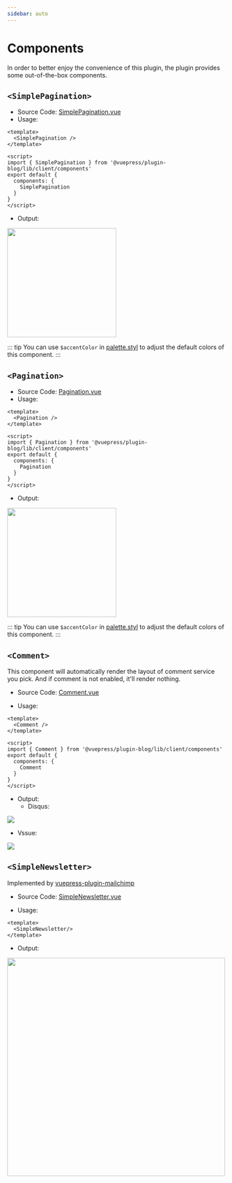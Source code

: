 ```yaml
---
sidebar: auto
---
```


# Components

In order to better enjoy the convenience of this plugin, the plugin provides some out-of-the-box components.

## `<SimplePagination>`

- Source Code: 
[SimplePagination.vue](https://github.com/ulivz/vuepress-plugin-blog/blob/master/src/client/components/SimplePagination.vue)
- Usage:

```vue
<template>
  <SimplePagination />
</template>

<script>
import { SimplePagination } from '@vuepress/plugin-blog/lib/client/components'
export default {
  components: {
    SimplePagination
  }
}
</script>
```

- Output:

<img src="/simple-pagination.png" width="250" height="" style=""/>

::: tip
You can use `$accentColor` in [palette.styl](https://v1.vuepress.vuejs.org/config/#palette-styl) to adjust the 
default colors of this component.
:::

## `<Pagination>`

- Source Code: [Pagination.vue](https://github.com/ulivz/vuepress-plugin-blog/blob/master/src/client/components/Pagination.vue)
- Usage:

```vue
<template>
  <Pagination />
</template>

<script>
import { Pagination } from '@vuepress/plugin-blog/lib/client/components'
export default {
  components: {
    Pagination
  }
}
</script>
```

- Output:

<img src="/pagination.png" width="250" height="" style=""/>

::: tip
You can use `$accentColor` in [palette.styl](https://v1.vuepress.vuejs.org/config/#palette-styl) to adjust the 
default colors of this component.
:::

## `<Comment>`

 This component will automatically render the layout of comment service you pick. And if comment is not enabled, it'll render nothing.

- Source Code: [Comment.vue](https://github.com/ulivz/vuepress-plugin-blog/blob/master/src/client/components/Comment.vue)

- Usage:

```vue
<template>
  <Comment />
</template>

<script>
import { Comment } from '@vuepress/plugin-blog/lib/client/components'
export default {
  components: {
    Comment
  }
}
</script>
```

- Output:
  - Disqus:
<img src="/Disqus.png" />

  - Vssue:

<img src="/Vssue.png" />

## `<SimpleNewsletter>`

Implemented by [vuepress-plugin-mailchimp](https://github.com/newsbielt703/vuepress-plugin-mailchimp)

- Source Code: [SimpleNewsletter.vue](https://github.com/newsbielt703/vuepress-plugin-mailchimp/blob/master/src/components/SimpleNewsletter.vue)

- Usage:

```vue
<template>
  <SimpleNewsletter/>
</template>
```
- Output:

<img src="/Newsletter.png" width="500"/>
